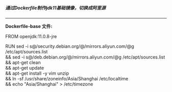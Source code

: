 ##### 通过Dockerfile制作jdk11基础镜像，切换成阿里源

* * *
**Dockerfile-base 文件:**

FROM openjdk:11.0.8-jre

RUN sed -i s@/security.debian.org/@/mirrors.aliyun.com/@g /etc/apt/sources.list \
    && sed -i s@/deb.debian.org/@/mirrors.aliyun.com/@g /etc/apt/sources.list \
    && apt-get clean \
	&& apt-get update \
	&& apt-get install -y vim unzip \
	&& ln -sf /usr/share/zoneinfo/Asia/Shanghai /etc/localtime \
    && echo "Asia/Shanghai" > /etc/timezone
